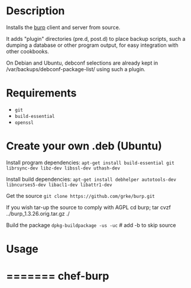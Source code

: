 Description
===========

Installs the [burp](https://github.com/grke/burp) client and server from source.

It adds "plugin" directories (pre.d, post.d) to place backup scripts, such a dumping a database or other program output, for easy integration with other cookbooks.

On Debian and Ubuntu, debconf selections are already kept in /var/backups/debconf-package-list/ using such a plugin.

Requirements
============

* `git`
* `build-essential`
* `openssl`

Create your own .deb (Ubuntu)
==========

Install program dependencies:
`apt-get install build-essential git librsync-dev libz-dev libssl-dev uthash-dev`

Install build dependencies:
`apt-get install debhelper autotools-dev libncurses5-dev libacl1-dev libattr1-dev`

Get the source
`git clone https://github.com/grke/burp.git`

If you wish tar-up the source to comply with AGPL
cd burp; tar cvzf ../burp_1.3.26.orig.tar.gz ./

Build the package
`dpkg-buildpackage -us -uc` # add -b to skip source

Usage
=====

=======
chef-burp
=========

